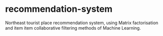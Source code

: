 # recommendation-system
Northeast tourist place recommendation system, using Matrix factorisation and item item collaborative filtering methods of Machine Learning. 
